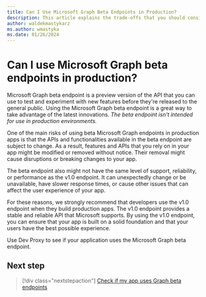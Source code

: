 ```yaml
---
title: Can I Use Microsoft Graph Beta Endpoints in Production?
description: This article explains the trade-offs that you should consider when you use Microsoft Graph beta endpoints in production.
author: waldekmastykarz
ms.author: wmastyka
ms.date: 01/26/2024
---
```


# Can I use Microsoft Graph beta endpoints in production?

Microsoft Graph beta endpoint is a preview version of the API that you can use to test and experiment with new features before they're released to the general public. Using the Microsoft Graph beta endpoint is a great way to take advantage of the latest innovations. *The beta endpoint isn't intended for use in production environments.*

One of the main risks of using beta Microsoft Graph endpoints in production apps is that the APIs and functionalities available in the beta endpoint are subject to change. As a result, features and APIs that you rely on in your app might be modified or removed without notice. Their removal might cause disruptions or breaking changes to your app.

The beta endpoint also might not have the same level of support, reliability, or performance as the v1.0 endpoint. It can unexpectedly change or be unavailable, have slower response times, or cause other issues that can affect the user experience of your app.

For these reasons, we strongly recommend that developers use the v1.0 endpoint when they build production apps. The v1.0 endpoint provides a stable and reliable API that Microsoft supports. By using the v1.0 endpoint, you can ensure that your app is built on a solid foundation and that your users have the best possible experience.

Use Dev Proxy to see if your application uses the Microsoft Graph beta endpoint.

## Next step

> [!div class="nextstepaction"]
> [Check if my app uses Graph beta endpoints](../technical-reference/graphbetasupportguidanceplugin.md)
